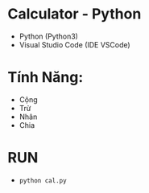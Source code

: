 # Calculator - Python

- Python (Python3)
- Visual Studio Code (IDE VSCode)
 
# Tính Năng:
 - Cộng
 - Trừ
 - Nhân
 - Chia

# RUN
- `python cal.py`
